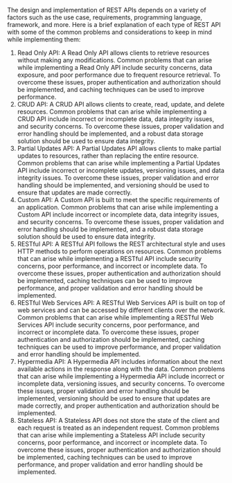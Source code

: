 The design and implementation of REST APIs depends on a variety of factors such as the use case, requirements, programming language, framework, and more.
Here is a brief explanation of each type of REST API with some of the common problems and considerations to keep in mind while implementing them:
1. Read Only API: A Read Only API allows clients to retrieve resources without making any modifications. Common problems that can arise while implementing a Read Only API include security concerns, data exposure, and poor performance due to frequent resource retrieval. To overcome these issues, proper authentication and authorization should be implemented, and caching techniques can be used to improve performance.
2. CRUD API: A CRUD API allows clients to create, read, update, and delete resources. Common problems that can arise while implementing a CRUD API include incorrect or incomplete data, data integrity issues, and security concerns. To overcome these issues, proper validation and error handling should be implemented, and a robust data storage solution should be used to ensure data integrity.
3. Partial Updates API: A Partial Updates API allows clients to make partial updates to resources, rather than replacing the entire resource. Common problems that can arise while implementing a Partial Updates API include incorrect or incomplete updates, versioning issues, and data integrity issues. To overcome these issues, proper validation and error handling should be implemented, and versioning should be used to ensure that updates are made correctly.
4. Custom API: A Custom API is built to meet the specific requirements of an application. Common problems that can arise while implementing a Custom API include incorrect or incomplete data, data integrity issues, and security concerns. To overcome these issues, proper validation and error handling should be implemented, and a robust data storage solution should be used to ensure data integrity.
5. RESTful API: A RESTful API follows the REST architectural style and uses HTTP methods to perform operations on resources. Common problems that can arise while implementing a RESTful API include security concerns, poor performance, and incorrect or incomplete data. To overcome these issues, proper authentication and authorization should be implemented, caching techniques can be used to improve performance, and proper validation and error handling should be implemented.
6. RESTful Web Services API: A RESTful Web Services API is built on top of web services and can be accessed by different clients over the network. Common problems that can arise while implementing a RESTful Web Services API include security concerns, poor performance, and incorrect or incomplete data. To overcome these issues, proper authentication and authorization should be implemented, caching techniques can be used to improve performance, and proper validation and error handling should be implemented.
7. Hypermedia API: A Hypermedia API includes information about the next available actions in the response along with the data. Common problems that can arise while implementing a Hypermedia API include incorrect or incomplete data, versioning issues, and security concerns. To overcome these issues, proper validation and error handling should be implemented, versioning should be used to ensure that updates are made correctly, and proper authentication and authorization should be implemented.
8. Stateless API: A Stateless API does not store the state of the client and each request is treated as an independent request. Common problems that can arise while implementing a Stateless API include security concerns, poor performance, and incorrect or incomplete data. To overcome these issues, proper authentication and authorization should be implemented, caching techniques can be used to improve performance, and proper validation and error handling should be implemented.